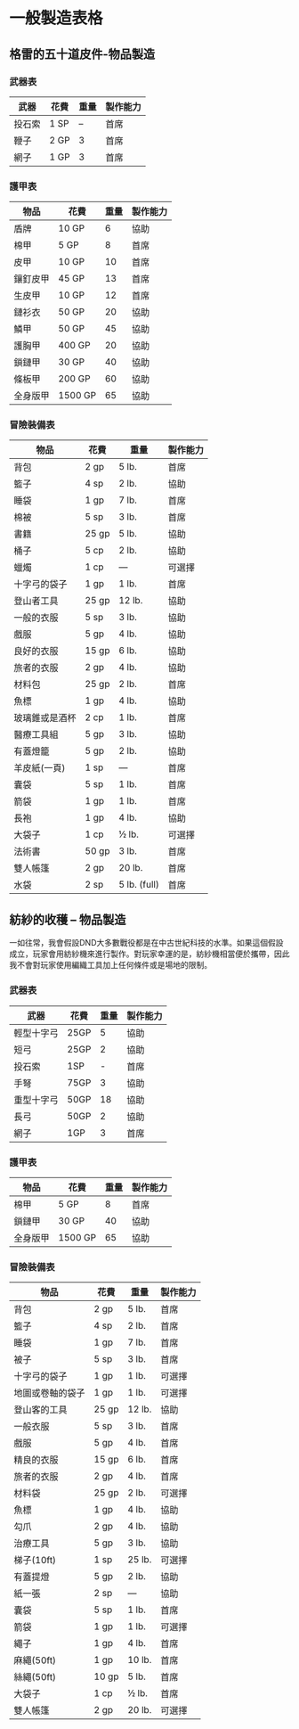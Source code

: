 # 一般製造表格
## 格雷的五十道皮件-物品製造

### 武器表
| 武器 | 花費 | 重量| 製作能力|
| -------- | -------- | -------- |-------|
投石索 |	1 SP 	|– 	|首席|
鞭子|	2 GP |	3 	|首席|
網子 	|1 GP |	3 |	首席|
### 護甲表
|物品 |花費 |	重量	|製作能力|
| -------- | -------- | -------- |-------|
盾牌 |	10 GP |	6 	|協助|
棉甲 |	5 GP |	8 |	首席|
皮甲 |	10 GP |	10 |	首席|
鑲釘皮甲  |	45 GP| 	13| 	首席|
生皮甲 |	10 GP 	|12 |	首席|
鏈衫衣 	|50 GP |	20 |	協助|
鱗甲 |	50 GP |	45 |	協助|
護胸甲 	|400 GP |	20 |	協助|
鎖鏈甲 |	30 GP |	40 |	協助|
條板甲 |	200 GP |	60 |	協助|
全身版甲 |	1500 GP |	65 	|協助|
### 冒險裝備表
|物品 |花費 |	重量	|製作能力|
| -------- | -------- | -------- |-------|
背包	|2 gp |	5 lb. |	首席|
籃子 |	4 sp |	2 lb. 	|協助|
睡袋 |	1 gp |	7 lb. |	首席|
棉被 |	5 sp |	3 lb. |	首席|
書籍 |	25 gp |	5 lb.| 	協助|
桶子 	|5 cp 	|2 lb. |	協助|
蠟燭 |	1 cp |	— |	可選擇|
十字弓的袋子 |	1 gp |	1 lb. |	首席|
登山者工具 	|25 gp |	12 lb. |	協助|
一般的衣服 |	5 sp |	3 lb. |	協助|
戲服 |	5 gp |	4 lb. |	協助|
良好的衣服 |	15 gp |	6 lb.| 	協助|
旅者的衣服 |	2 gp |	4 lb. |	協助|
材料包|	25 gp| 	2 lb. |	首席|
魚標|	1 gp |	4 lb. |	協助|
玻璃錐或是酒杯|	2 cp |	1 lb. |	首席|
醫療工具組 |	5 gp |	3 lb. |	協助|
有蓋燈籠|	5 gp |	2 lb. |	協助|
羊皮紙(一頁)	|1 sp |	— 	|首席|
囊袋 |	5 sp 	|1 lb.| 	首席|
箭袋 |	1 gp |	1 lb.| 	首席|
長袍 |	1 gp 	|4 lb.| 	協助|
大袋子 	|1 cp |	½ lb. |	可選擇|
法術書 |	50 gp |	3 lb. |	首席|
雙人帳篷 |	2 gp |	20 lb. |	首席|
水袋 |	2 sp |	5 lb. (full) |	首席|



## 紡紗的收穫 – 物品製造

一如往常，我會假設DND大多數戰役都是在中古世紀科技的水準。如果這個假設成立，玩家會用紡紗機來進行製作。對玩家幸運的是，紡紗機相當便於攜帶，因此我不會對玩家使用編織工具加上任何條件或是場地的限制。

### 武器表
| 武器 | 花費 | 重量| 製作能力|
| -------- | -------- | -------- |-------|
| 輕型十字弓| 25GP    | 5     |協助     |
| 短弓     | 25GP     | 2     |協助    |
| 投石索     | 1SP     | -     |首席   | 
| 手弩    | 75GP     | 3     |協助    | 
| 重型十字弓     | 50GP     | 18     |協助     | 
| 長弓 | 50GP     | 2     |協助    | 
|   網子  | 1GP     | 3     |首席     | 

### 護甲表
|物品 |花費 |	重量	|製作能力|
| -------- | -------- | -------- |-------|
|棉甲 |	5 GP |	8 |	首席|
|鎖鏈甲 |	30 GP |	40 	|協助|
|全身版甲 |	1500 GP 	|65 |	協助|

### 冒險裝備表
|物品 |花費 |	重量	|製作能力|
| -------- | -------- | -------- |-------|
|背包 |	2 gp |	5 lb.| 	首席|
|籃子 	|4 sp |	2 lb. |	首席|
|睡袋|	1 gp |	7 lb. |	首席|
|被子 	|5 sp |	3 lb. |	首席|
|十字弓的袋子 	|1 gp 	|1 lb. 	|可選擇|
|地圖或卷軸的袋子 |	1 gp |	1 lb. |	可選擇|
|登山客的工具 |	25 gp |	12 lb. |	協助|
|一般衣服 |	5 sp |	3 lb. |	首席|
|戲服 |	5 gp |	4 lb. |	首席|
|精良的衣服|	15 gp |	6 lb. |	首席|
|旅者的衣服| 	2 gp |	4 lb. |	首席|
|材料袋 |	25 gp |	2 lb. |	可選擇|
|魚標	|1 gp |	4 lb. |	協助|
|勾爪	|2 gp |	4 lb. |	協助|
|治療工具 |	5 gp |	3 lb. |	協助|
|梯子(10ft)| 	1 sp |	25 lb. |	可選擇|
|有蓋提燈 |	5 gp |	2 lb. |	協助|
|紙一張| 	2 sp |	—| 	協助|
|囊袋 |	5 sp |	1 lb. |	首席|
|箭袋 |	1 gp |	1 lb. |	可選擇|
|繩子 	|1 gp |	4 lb.| 	首席|
|麻繩(50ft)| 	1 gp |	10 lb.| 	首席|
|絲繩(50ft) |	10 gp |	5 lb.| 	首席|
|大袋子| 	1 cp |	½ lb.| 	首席|
|雙人帳篷| 	2 gp| 	20 lb.| 	可選擇|
